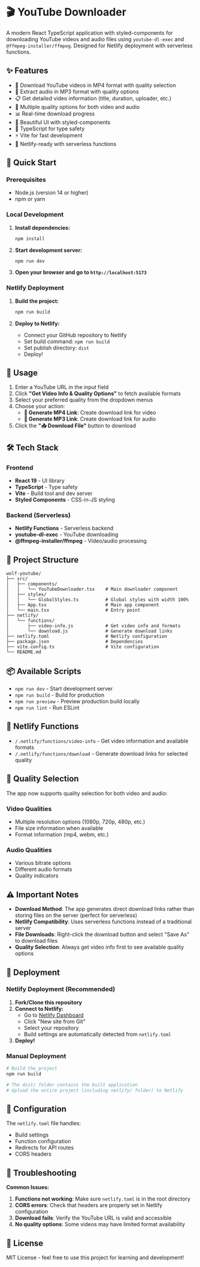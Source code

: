 # 🎬 YouTube Downloader

A modern React TypeScript application with styled-components for downloading YouTube videos and audio files using `youtube-dl-exec` and `@ffmpeg-installer/ffmpeg`. Designed for Netlify deployment with serverless functions.

## ✨ Features

- 🎥 Download YouTube videos in MP4 format with quality selection
- 🎵 Extract audio in MP3 format with quality options
- 📋 Get detailed video information (title, duration, uploader, etc.)
- 🎯 Multiple quality options for both video and audio
- 📊 Real-time download progress
- 💅 Beautiful UI with styled-components
- 🎯 TypeScript for type safety
- ⚡ Vite for fast development
- 🚀 Netlify-ready with serverless functions

## 🚀 Quick Start

### Prerequisites

- Node.js (version 14 or higher)
- npm or yarn

### Local Development

1. **Install dependencies:**
   ```bash
   npm install
   ```

2. **Start development server:**
   ```bash
   npm run dev
   ```

3. **Open your browser and go to `http://localhost:5173`**

### Netlify Deployment

1. **Build the project:**
   ```bash
   npm run build
   ```

2. **Deploy to Netlify:**
   - Connect your GitHub repository to Netlify
   - Set build command: `npm run build`
   - Set publish directory: `dist`
   - Deploy!

## 🎯 Usage

1. Enter a YouTube URL in the input field
2. Click **"Get Video Info & Quality Options"** to fetch available formats
3. Select your preferred quality from the dropdown menus
4. Choose your action:
   - **🎥 Generate MP4 Link**: Create download link for video
   - **🎵 Generate MP3 Link**: Create download link for audio
5. Click the **"📥 Download File"** button to download

## 🛠️ Tech Stack

### Frontend
- **React 19** - UI library
- **TypeScript** - Type safety
- **Vite** - Build tool and dev server
- **Styled Components** - CSS-in-JS styling

### Backend (Serverless)
- **Netlify Functions** - Serverless backend
- **youtube-dl-exec** - YouTube downloading
- **@ffmpeg-installer/ffmpeg** - Video/audio processing

## 📁 Project Structure

```
wolf-youtube/
├── src/
│   ├── components/
│   │   └── YouTubeDownloader.tsx    # Main downloader component
│   ├── styles/
│   │   └── GlobalStyles.ts          # Global styles with width 100%
│   ├── App.tsx                      # Main app component
│   └── main.tsx                     # Entry point
├── netlify/
│   └── functions/
│       ├── video-info.js            # Get video info and formats
│       └── download.js              # Generate download links
├── netlify.toml                     # Netlify configuration
├── package.json                     # Dependencies
├── vite.config.ts                   # Vite configuration
└── README.md
```

## 📦 Available Scripts

- `npm run dev` - Start development server
- `npm run build` - Build for production
- `npm run preview` - Preview production build locally
- `npm run lint` - Run ESLint

## 🔧 Netlify Functions

- `/.netlify/functions/video-info` - Get video information and available formats
- `/.netlify/functions/download` - Generate download links for selected quality

## 🎨 Quality Selection

The app now supports quality selection for both video and audio:

### Video Qualities
- Multiple resolution options (1080p, 720p, 480p, etc.)
- File size information when available
- Format information (mp4, webm, etc.)

### Audio Qualities
- Various bitrate options
- Different audio formats
- Quality indicators

## ⚠️ Important Notes

- **Download Method**: The app generates direct download links rather than storing files on the server (perfect for serverless)
- **Netlify Compatibility**: Uses serverless functions instead of a traditional server
- **File Downloads**: Right-click the download button and select "Save As" to download files
- **Quality Selection**: Always get video info first to see available quality options

## 🚀 Deployment

### Netlify Deployment (Recommended)

1. **Fork/Clone this repository**
2. **Connect to Netlify:**
   - Go to [Netlify Dashboard](https://app.netlify.com)
   - Click "New site from Git"
   - Select your repository
   - Build settings are automatically detected from `netlify.toml`
3. **Deploy!**

### Manual Deployment

```bash
# Build the project
npm run build

# The dist/ folder contains the built application
# Upload the entire project (including netlify/ folder) to Netlify
```

## 🔧 Configuration

The `netlify.toml` file handles:
- Build settings
- Function configuration  
- Redirects for API routes
- CORS headers

## 🐛 Troubleshooting

**Common Issues:**

1. **Functions not working**: Make sure `netlify.toml` is in the root directory
2. **CORS errors**: Check that headers are properly set in Netlify configuration
3. **Download fails**: Verify the YouTube URL is valid and accessible
4. **No quality options**: Some videos may have limited format availability

## 📄 License

MIT License - feel free to use this project for learning and development!
